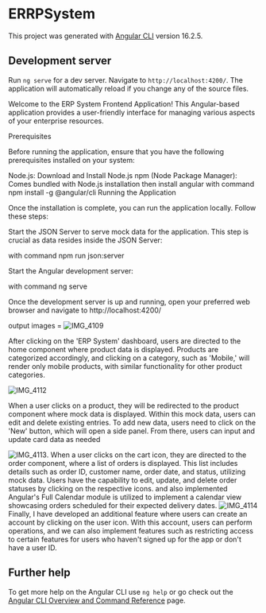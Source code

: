 # ERRPSystem

This project was generated with [Angular CLI](https://github.com/angular/angular-cli) version 16.2.5.

## Development server

Run `ng serve` for a dev server. Navigate to `http://localhost:4200/`. The application will automatically reload if you change any of the source files. 

Welcome to the ERP System Frontend Application! This Angular-based application provides a user-friendly interface for managing various aspects of your enterprise resources.

Prerequisites

Before running the application, ensure that you have the following prerequisites installed on your system:

Node.js: Download and Install Node.js
npm (Node Package Manager): Comes bundled with Node.js installation
then install angular with command npm install -g @angular/cli
Running the Application

Once the installation is complete, you can run the application locally. Follow these steps:

Start the JSON Server to serve mock data for the application. This step is crucial as  data resides inside the JSON Server:

with command npm run json:server

Start the Angular development server:

with command ng serve

Once the development server is up and running, open your preferred web browser and navigate to http://localhost:4200/



output images = ![IMG_4109](https://github.com/atulsatardekar/atulsatardekar/assets/133082140/a701e508-804f-4175-bc0c-4096bdc816ce)

 After clicking on the 'ERP System' dashboard, users are directed to the home component where product data is displayed. Products are categorized accordingly, and clicking on a category, such as 'Mobile,' will render only mobile products, with similar functionality for other product categories.

![IMG_4112](https://github.com/atulsatardekar/atulsatardekar/assets/133082140/33ecb8c9-e98b-45a0-8d1c-335e82a038f3)

When a user clicks on a product, they will be redirected to the product component where mock data is displayed. Within this mock data, users can edit and delete existing entries. To add new data, users need to click on the 'New' button, which will open a side panel. From there, users can input and update card data as needed 

![IMG_4113](https://github.com/atulsatardekar/atulsatardekar/assets/133082140/6c9f3f7e-b2fe-4f60-96a5-6a005f38412a).
When a user clicks on the cart icon, they are directed to the order component, where a list of orders is displayed. This list includes details such as order ID, customer name, order date, and status, utilizing mock data. Users have the capability to edit, update, and delete order statuses by clicking on the respective icons. and also implemented Angular's Full Calendar module is utilized to implement a calendar view showcasing orders scheduled for their expected delivery dates.
![IMG_4114](https://github.com/atulsatardekar/atulsatardekar/assets/133082140/3c592bfb-6674-41ad-bf98-9e7dc5701740)
Finally, I have developed an additional feature where users can create an account by clicking on the user icon. With this account, users can perform operations, and we can also implement features such as restricting access to certain features for users who haven't signed up for the app or don't have a user ID.

## Further help

To get more help on the Angular CLI use `ng help` or go check out the [Angular CLI Overview and Command Reference](https://angular.io/cli) page.
